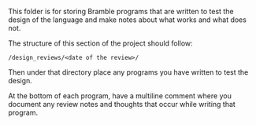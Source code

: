 This folder is for storing Bramble programs that are written to test the design
 of the language and make notes about what works and what does not.

 The structure of this section of the project should follow:

```
/design_reviews/<date of the review>/
```

Then under that directory place any programs you have written to test the design.

At the bottom of each program, have a multiline comment where you document any
review notes and thoughts that occur while writing that program.
